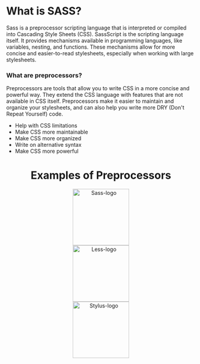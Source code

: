 # What is SASS?
Sass is a preprocessor scripting language that is interpreted or compiled into Cascading Style Sheets (CSS). SassScript is the scripting language itself. It provides mechanisms available in programming languages, like variables, nesting, and functions. These mechanisms allow for more concise and easier-to-read stylesheets, especially when working with large stylesheets.

### What are preprocessors?
Preprocessors are tools that allow you to write CSS in a more concise and powerful way. They extend the CSS language with features that are not available in CSS itself. Preprocessors make it easier to maintain and organize your stylesheets, and can also help you write more DRY (Don't Repeat Yourself) code.
- Help with CSS limitations
- Make CSS more maintainable
- Make CSS more organized
- Write on alternative syntax
- Make CSS more powerful

<div align="center">
<h1> Examples of Preprocessors </h1>
    <div>
        <img src="https://cdn.iconscout.com/icon/free/png-256/free-sass-logo-icon-download-in-svg-png-gif-file-formats--programming-langugae-freebies-pack-logos-icons-1175092.png?f=webp&w=256" alt="Sass-logo" width="150px">
    </div>
    <div>
        <img src="https://seeklogo.com/images/L/less-logo-AAE582C286-seeklogo.com.png" alt="Less-logo" width="150px">
    </div>
    <div>
        <img src="https://upload.wikimedia.org/wikipedia/commons/d/d8/Stylus-logo.svg" alt="Stylus-logo" width="150px">
    </div>
</div>